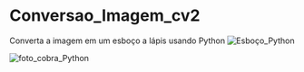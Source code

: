 # Conversao_Imagem_cv2
Converta a imagem em um esboço a lápis usando Python
![Esboço_Python](https://user-images.githubusercontent.com/72530507/153731708-24d61227-dbbc-45cf-8db2-cd11118a1f6d.png)

![foto_cobra_Python](https://user-images.githubusercontent.com/72530507/153731725-e0acdd25-7aa5-41c3-9774-096f19eb9089.jpg)
